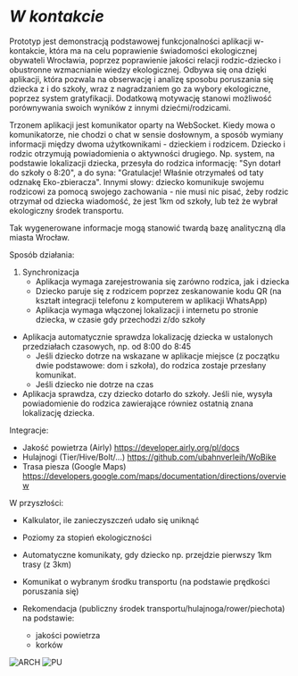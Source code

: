 # _W kontakcie_

Prototyp jest demonstracją podstawowej funkcjonalności aplikacji w-kontakcie, 
która ma na celu poprawienie świadomości ekologicznej obywateli Wrocławia, 
poprzez poprawienie jakości relacji rodzic-dziecko i obustronne wzmacnianie wiedzy ekologicznej.
Odbywa się ona dzięki aplikacji, która pozwala na obserwację i analizę sposobu poruszania się 
dziecka z i do szkoły, wraz z nagradzaniem go za wybory ekologiczne, poprzez system gratyfikacji.
Dodatkową motywację stanowi możliwość porównywania swoich wyników z innymi dziećmi/rodzicami.

Trzonem aplikacji jest komunikator oparty na WebSocket.
Kiedy mowa o komunikatorze, nie chodzi o chat w sensie dosłownym, 
a sposób wymiany informacji między dwoma użytkownikami - dzieckiem i rodzicem. Dziecko i rodzic otrzymują powiadomienia o aktywności drugiego. 
Np. system, na podstawie lokalizacji dziecka, przesyła do rodzica informację: "Syn dotarł do szkoły o 8:20", a do syna: "Gratulacje! Właśnie otrzymałeś od taty odznakę Eko-zbieracza".
Innymi słowy: dziecko komunikuje swojemu rodzicowi za pomocą swojego zachowania - nie musi nic pisać, żeby rodzic otrzymał od dziecka wiadomość, że jest 1km od szkoły, 
lub też że wybrał ekologiczny środek transportu.

Tak wygenerowane informacje mogą stanowić twardą bazę analityczną dla miasta Wrocław. 

Sposób działania:

1. Synchronizacja
   - Aplikacja wymaga zarejestrowania się zarówno rodzica, jak i dziecka
   - Dziecko paruje się z rodzicem poprzez zeskanowanie kodu QR (na kształt integracji telefonu z komputerem w aplikacji WhatsApp)
   - Aplikacja wymaga włączonej lokalizacji i internetu po stronie dziecka, w czasie gdy przechodzi z/do szkoły
- Aplikacja automatycznie sprawdza lokalizację dziecka w ustalonych przedziałach czasowych, 
np. od 8:00 do 8:45
  - Jeśli dziecko dotrze na wskazane w aplikacje miejsce (z początku dwie podstawowe: dom i szkoła), do rodzica zostaje przesłany komunikat.
  - Jeśli dziecko nie dotrze na czas
- Aplikacja sprawdza, czy dziecko dotarło do szkoły. Jeśli nie, wysyła powiadomienie do rodzica zawierające równiez ostatnią znana lokalizację dziecka.

Integracje:
- Jakość powietrza (Airly) https://developer.airly.org/pl/docs
- Hulajnogi (Tier/Hive/Bolt/...) https://github.com/ubahnverleih/WoBike
- Trasa piesza (Google Maps) https://developers.google.com/maps/documentation/directions/overview

W przyszłości:
- Kalkulator, ile zanieczyszczeń udało się uniknąć
- Poziomy za stopień ekologiczności

- Automatyczne komunikaty, gdy dziecko np. przejdzie pierwszy 1km trasy (z 3km)
- Komunikat o wybranym środku transportu (na podstawie prędkości poruszania się)

- Rekomendacja (publiczny środek transportu/hulajnoga/rower/piechota) na podstawie:
  - jakości powietrza
  - korków
 
![ARCH](https://user-images.githubusercontent.com/46202356/144686565-7cefa8d0-f4a3-494a-8b45-5aef87e5e34f.jpg)
![PU](https://user-images.githubusercontent.com/46202356/144686594-9c11442f-5640-4519-8f42-7c7e51cca05d.jpg)
